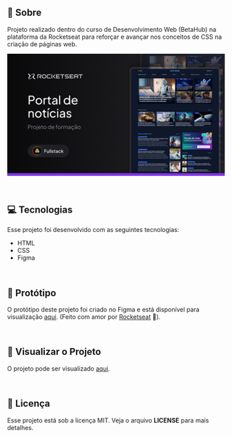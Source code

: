 ## 📖 Sobre

Projeto realizado dentro do curso de Desenvolvimento Web (BetaHub) na plataforma da Rocketseat para reforçar e avançar nos conceitos de CSS na criação de páginas web.

<p align="center">  
   <img src="resources/banner.png" alt="Banner do projeto"/> 
</p>

<br/>

## 💻 Tecnologias

Esse projeto foi desenvolvido com as seguintes tecnologias:

- HTML
- CSS
- Figma

<br/>

## 🎨 Protótipo

O protótipo deste projeto foi criado no Figma e está disponível para visualização [aqui](https://www.figma.com/community/file/1362166020452569562). (Feito com amor por [Rocketseat](https://www.rocketseat.com.br) 💜).

<br/>

## 🚀 Visualizar o Projeto

O projeto pode ser visualizado [aqui](https://nicolevlc.github.io/projeto-portal-de-noticias/).

<br/>

## 📝 Licença
Esse projeto está sob a licença MIT. Veja o arquivo **LICENSE** para mais detalhes.

